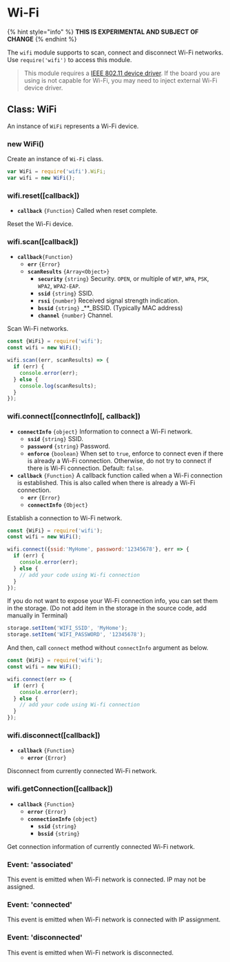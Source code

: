 # Wi-Fi

{% hint style="info" %}
**THIS IS EXPERIMENTAL AND SUBJECT OF CHANGE**
{% endhint %}

The `wifi` module supports to scan, connect and disconnect Wi-Fi networks. Use `require('wifi')` to access this module.

> This module requires a [IEEE 802.11 device driver](device\_driver.md#ieee-80211-dev). If the board you are using is not capable for Wi-Fi, you may need to inject external Wi-Fi device driver.

## Class: WiFi

An instance of `WiFi` represents a Wi-Fi device.

### new WiFi()

Create an instance of `Wi-Fi` class.

```javascript
var WiFi = require('wifi').WiFi;
var wifi = new WiFi();
```

### wifi.reset(\[callback])

* **`callback`** `{Function}` Called when reset complete.

Reset the Wi-Fi device.

### wifi.scan(\[callback])

* **`callback`**`{Function}`&#x20;
  * **`err`** `{Error}`&#x20;
  * **`scanResults`** `{Array<Object>}`&#x20;
    * **`security`** `{string}` Security. `OPEN`, or multiple of `WEP`, `WPA`, `PSK`, `WPA2`, `WPA2-EAP`.
    * **`ssid`** `{string}` SSID.
    * **`rssi`** `{number}` Received signal strength indication.
    * **`bssid`** `{string}` _\*\*_BSSID. (Typically MAC address)
    * **`channel`** `{number}` Channel.

Scan Wi-Fi networks.

```javascript
const {WiFi} = require('wifi');
const wifi = new WiFi();

wifi.scan((err, scanResults) => {
  if (err) {
    console.error(err);
  } else {
    console.log(scanResults);
  }
});
```

### wifi.connect(\[connectInfo]\[, callback])

* **`connectInfo`** `{object}` Information to connect a Wi-Fi network.
  * **`ssid`** `{string}` SSID.
  * **`password`** `{string}` Password.
  * **`enforce`** `{boolean}` When set to `true`, enforce to connect even if there is already a Wi-Fi connection. Otherwise, do not try to connect if there is Wi-Fi connection. Default: `false`.
* **`callback`** `{Function}` A callback function called when a Wi-Fi connection is established. This is also called when there is already a Wi-Fi connection.
  * **`err`** `{Error}`&#x20;
  * **`connectInfo`** `{Object}`

Establish a connection to Wi-Fi network.

```javascript
const {WiFi} = require('wifi');
const wifi = new WiFi();

wifi.connect({ssid:'MyHome', password:'12345678'}, err => {
  if (err) {
    console.error(err);
  } else {
    // add your code using Wi-fi connection
  }
});
```

If you do not want to expose your Wi-Fi connection info, you can set them in the storage. (Do not add item in the storage in the source code, add manually in Terminal)

```javascript
storage.setItem('WIFI_SSID', 'MyHome');
storage.setItem('WIFI_PASSWORD', '12345678');
```

And then, call `connect` method without `connectInfo` argument as below.

```javascript
const {WiFi} = require('wifi');
const wifi = new WiFi();

wifi.connect(err => {
  if (err) {
    console.error(err);
  } else {
    // add your code using Wi-fi connection
  }
});
```

### wifi.disconnect(\[callback])

* **`callback`** `{Function}`
  * **`error`** `{Error}`

Disconnect from currently connected Wi-Fi network.

### wifi.getConnection(\[callback])

* **`callback`** `{Function}`
  * **`error`** `{Error}`
  * **`connectionInfo`** `{object}`
    * **`ssid`** `{string}`
    * **`bssid`** `{string}`

Get connection information of currently connected Wi-Fi network.

### Event: 'associated'

This event is emitted when Wi-Fi network is connected. IP may not be assigned.

### Event: 'connected'

This event is emitted when Wi-Fi network is connected with IP assignment.

### Event: 'disconnected'

This event is emitted when Wi-Fi network is disconnected.
